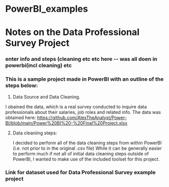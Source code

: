 # PowerBI_examples



# Notes on the Data Professional Survey Project
### enter info and steps (cleaning etc etc here -- was all doen in powerbi(incl cleaning) etc

### This is a sample project made in PowerBI with an outline of the steps below:
1) Data Source and Data Cleaning.
   
  I obained the data, which is a real survey conducted to inquire data professionals about their salaries, job roles
  and related info. 
  The data was obtained here: 
  https://github.com/AlexTheAnalyst/Power-BI/blob/main/Power%20BI%20-%20Final%20Project.xlsx 

2) Data cleaniing steps:
  
   I decided to perform all of the data cleaning steps from within PowerBI (i.e. not prior to in the original .csv file)
   While it can be generally easier to perform much if not all of initial data cleaning steps outside of PowerBI,
   I wanted to make use  of the included toolset for this project. 

### Link for dataset used for Data Professional Survey example project 


